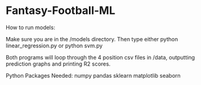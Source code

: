 # Fantasy-Football-ML

How to run models:

Make sure you are in the /models directory.
Then type either python linear_regression.py or python svm.py

Both programs will loop through the 4 position csv files in /data, outputting prediction graphs and printing R2 scores.


Python Packages Needed:
numpy
pandas
sklearn
matplotlib
seaborn

